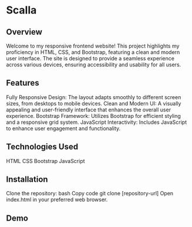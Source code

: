 # Scalla

## Overview
Welcome to my responsive frontend website! This project highlights my proficiency in HTML, CSS, and Bootstrap, featuring a clean and modern user interface. The site is designed to provide a seamless experience across various devices, ensuring accessibility and usability for all users.

## Features
Fully Responsive Design: The layout adapts smoothly to different screen sizes, from desktops to mobile devices.
Clean and Modern UI: A visually appealing and user-friendly interface that enhances the overall user experience.
Bootstrap Framework: Utilizes Bootstrap for efficient styling and a responsive grid system.
JavaScript Interactivity: Includes JavaScript to enhance user engagement and functionality.
## Technologies Used
HTML
CSS
Bootstrap
JavaScript
## Installation
Clone the repository:
bash
Copy code
git clone [repository-url]
Open index.html in your preferred web browser.
## Demo
